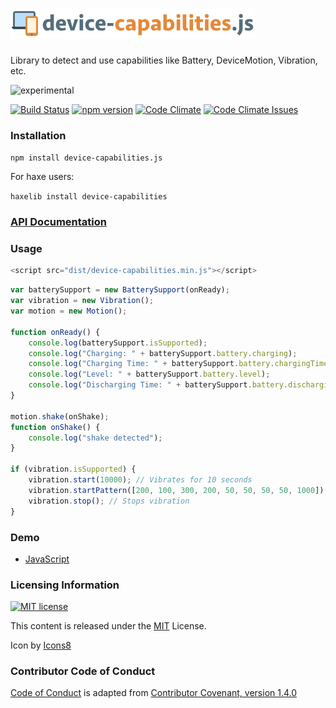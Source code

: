 # ![device-capabilities logo](https://raw.githubusercontent.com/adireddy/device-capabilities/master/logo.png)
Library to detect and use capabilities like Battery, DeviceMotion, Vibration, etc.

![experimental](http://badges.github.io/stability-badges/dist/experimental.svg)

[![Build Status](https://travis-ci.org/adireddy/device-capabilities.svg?branch=master)](https://travis-ci.org/adireddy/device-capabilities)
[![npm version](https://badge.fury.io/js/device-capabilities.js.svg)](https://badge.fury.io/js/device-capabilities.js)
[![Code Climate](https://codeclimate.com/github/adireddy/waud/badges/gpa.svg)](https://codeclimate.com/github/adireddy/device-capabilities)
[![Code Climate Issues](https://img.shields.io/codeclimate/issues/github/adireddy/waud.svg)](https://codeclimate.com/github/adireddy/device-capabilities/issues)

### Installation

`npm install device-capabilities.js`

For haxe users:

`haxelib install device-capabilities`

### [API Documentation](http://adireddy.github.io/docs/device-capabilities/)

### Usage

```js
<script src="dist/device-capabilities.min.js"></script>
```

```js
var batterySupport = new BatterySupport(onReady);
var vibration = new Vibration();
var motion = new Motion();

function onReady() {
	console.log(batterySupport.isSupported);
	console.log("Charging: " + batterySupport.battery.charging);
	console.log("Charging Time: " + batterySupport.battery.chargingTime);
	console.log("Level: " + batterySupport.battery.level);
	console.log("Discharging Time: " + batterySupport.battery.dischargingTime);
}

motion.shake(onShake);
function onShake() {
	console.log("shake detected");
}

if (vibration.isSupported) {
    vibration.start(10000); // Vibrates for 10 seconds
    vibration.startPattern([200, 100, 300, 200, 50, 50, 50, 50, 1000]); // On and off vibration pattern
    vibration.stop(); // Stops vibration
}
```

### Demo

- [JavaScript](http://adireddy.github.io/demos/device-capabilities/)

### Licensing Information

<a rel="license" href="http://opensource.org/licenses/MIT">
<img alt="MIT license" height="40" src="http://upload.wikimedia.org/wikipedia/commons/c/c3/License_icon-mit.svg" /></a>

This content is released under the [MIT](http://opensource.org/licenses/MIT) License.

Icon by [Icons8](https://icons8.com)

### Contributor Code of Conduct ###

[Code of Conduct](https://github.com/CoralineAda/contributor_covenant) is adapted from [Contributor Covenant, version 1.4.0](http://contributor-covenant.org/version/1/4/0/)
